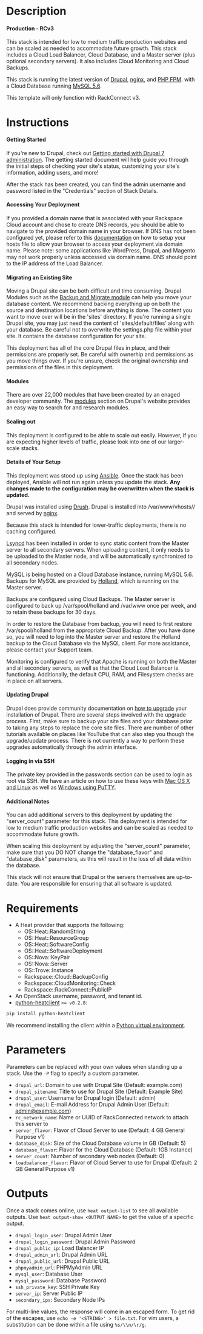 Description
===========

#### Production - RCv3

This stack is intended for low to medium traffic production
websites and can be scaled as needed to accommodate future
growth.  This stack includes a Cloud Load Balancer, Cloud
Database, and a Master server (plus optional secondary
servers).  It also includes Cloud Monitoring and Cloud
Backups.

This stack is running the latest version of
[Drupal](https://www.drupal.org/),
[nginx](https://www.nginx.com/),
and [PHP FPM](http://php-fpm.org/).
with a Cloud Database running
[MySQL 5.6](http://www.mysql.com/about/).

This template will only function with RackConnect v3.


Instructions
===========

#### Getting Started
If you're new to Drupal, check out [Getting started with Drupal 7
administration](https://drupal.org/getting-started/7/admin). The getting
started document will help guide you through the initial steps of checking
your site's status, customizing your site's information, adding users, and
more!

After the stack has been created, you can find the admin username and
password listed in the "Credentials" section of Stack Details.

#### Accessing Your Deployment
If you provided a domain name that is associated with your Rackspace Cloud
account and chose to create DNS records, you should be able to navigate to
the provided domain name in your browser. If DNS has not been configured yet,
please refer to this
[documentation](http://www.rackspace.com/knowledge_center/article/how-do-i-modify-my-hosts-file)
on how to setup your hosts file to allow your browser to access your
deployment via domain name. Please note: some applications like WordPress,
Drupal, and Magento may not work properly unless accessed via domain name.
DNS should point to the IP address of the Load Balancer.

#### Migrating an Existing Site
Moving a Drupal site can be both difficult and time consuming. Drupal Modules
such as the [Backup and Migrate
module](http://drupal.org/project/backup_migrate) can help you move your
database content. We recommend backing everything up on both the source and
destination locations before anything is done. The content you want to move
over will be in the 'sites' directory. If you're running a single Drupal
site, you may just need the content of 'sites/default/files' along with your
database. Be careful not to overwrite the settings.php file within your site.
It contains the database configuration for your site.

This deployment has all of the core Drupal files in place, and their
permissions are properly set. Be careful with ownerhip and permissions as you
move things over. If you're unsure, check the original ownership and
permissions of the files in this deployment.

#### Modules
There are over 22,000 modules that have been created by an enaged developer
community. The [modules](https://drupal.org/project/Modules) section on
Drupal's website provides an easy way to search for and research modules.

#### Scaling out
This deployment is configured to be able to scale out easily.  However,
if you are expecting higher levels of traffic, please look into one of our
larger-scale stacks.

#### Details of Your Setup
This deployment was stood up using [Ansible](http://www.ansible.com/).
Once the stack has been deployed, Ansible will not run again unless you update the
stack. **Any changes made to the configuration may be overwritten when the stack
is updated.**

Drupal was installed using [Drush](http://www.drush.org/en/master/). Drupal
is installed into /var/www/vhosts/<YOUR DOMAIN>/ and served by
[nginx](https://www.nginx.com/).

Because this stack is intended for lower-traffic deployments, there is no
caching configured.

[Lsyncd](https://github.com/axkibe/lsyncd) has been installed in order to
sync static content from the Master server to all secondary servers.
When uploading content, it only needs to be uploaded to the Master node,
and will be automatically synchronized to all secondary nodes.

MySQL is being hosted on a Cloud Database instance, running MySQL 5.6.
Backups for MySQL are provided by [Holland](http://wiki.hollandbackup.org/),
which is running on the Master server.

Backups are configured using Cloud Backups.  The Master server is configured
to back up /var/spool/holland and /var/www once per week, and to retain
these backups for 30 days.

In order to restore the Database from backup, you will need to first restore
/var/spool/holland from the appropriate Cloud Backup.  After you have done so,
you will need to log into the Master server and restore the Holland backup
to the Cloud Database via the MySQL client.  For more assistance, please
contact your Support team.

Monitoring is configured to verify that Apache is running on both the Master
and all secondary servers, as well as that the Cloud Load Balancer is
functioning.  Additionally, the default CPU, RAM, and Filesystem checks
are in place on all servers.

#### Updating Drupal
Drupal does provide community documentation on [how to
upgrade](https://drupal.org/upgrade) your installation of Drupal. There are
several steps involved with the upgrade process. First, make sure to backup
your site files and your database prior to taking any steps to replace the
core site files. There are number of other tutorials available on places like
YouTube that can also step you though the upgrade/update process. There is
not currently a way to perform these upgrades automatically through the admin
interface.

#### Logging in via SSH
The private key provided in the passwords section can be used to login as
root via SSH. We have an article on how to use these keys with [Mac OS X and
Linux](http://www.rackspace.com/knowledge_center/article/logging-in-with-a-ssh-private-key-on-linuxmac)
as well as [Windows using
PuTTY](http://www.rackspace.com/knowledge_center/article/logging-in-with-a-ssh-private-key-on-windows).

#### Additional Notes
You can add additional servers to this deployment by updating the
"server_count" parameter for this stack. This deployment is
intended for low to medium traffic production websites and can be
scaled as needed to accommodate future growth.

When scaling this deployment by adjusting the "server_count" parameter,
make sure that you DO NOT change the "database_flavor" and "database_disk"
parameters, as this will result in the loss of all data within the
database.

This stack will not ensure that Drupal or the servers themselves are
up-to-date.  You are responsible for ensuring that all software is
updated.


Requirements
============
* A Heat provider that supports the following:
  * OS::Heat::RandomString
  * OS::Heat::ResourceGroup
  * OS::Heat::SoftwareConfig
  * OS::Heat::SoftwareDeployment
  * OS::Nova::KeyPair
  * OS::Nova::Server
  * OS::Trove::Instance
  * Rackspace::Cloud::BackupConfig
  * Rackspace::CloudMonitoring::Check
  * Rackspace::RackConnect::PublicIP
* An OpenStack username, password, and tenant id.
* [python-heatclient](https://github.com/openstack/python-heatclient)
`>= v0.2.8`:

```bash
pip install python-heatclient
```

We recommend installing the client within a [Python virtual
environment](http://www.virtualenv.org/).

Parameters
==========
Parameters can be replaced with your own values when standing up a stack. Use
the `-P` flag to specify a custom parameter.

* `drupal_url`: Domain to use with Drupal Site (Default: example.com)
* `drupal_sitename`: Title to use for Drupal Site (Default: Example Site)
* `drupal_user`: Username for Drupal login (Default: admin)
* `drupal_email`: E-mail Address for Drupal Admin User (Default: admin@example.com)
* `rc_network_name`: Name or UUID of RackConnected network to attach this server to 
* `server_flavor`: Flavor of Cloud Server to use (Default: 4 GB General Purpose v1)
* `database_disk`: Size of the Cloud Database volume in GB (Default: 5)
* `database_flavor`: Flavor for the Cloud Database (Default: 1GB Instance)
* `server_count`: Number of secondary web nodes (Default: 0)
* `loadbalancer_flavor`: Flavor of Cloud Server to use for Drupal (Default: 2 GB General Purpose v1)

Outputs
=======
Once a stack comes online, use `heat output-list` to see all available outputs.
Use `heat output-show <OUTPUT NAME>` to get the value of a specific output.

* `drupal_login_user`: Drupal Admin User 
* `drupal_login_password`: Drupal Admin Password 
* `drupal_public_ip`: Load Balancer IP 
* `drupal_admin_url`: Drupal Admin URL 
* `drupal_public_url`: Drupal Public URL 
* `phpmyadmin_url`: PHPMyAdmin URL 
* `mysql_user`: Database User 
* `mysql_password`: Database Password 
* `ssh_private_key`: SSH Private Key 
* `server_ip`: Server Public IP 
* `secondary_ips`: Secondary Node IPs 

For multi-line values, the response will come in an escaped form. To get rid of
the escapes, use `echo -e '<STRING>' > file.txt`. For vim users, a substitution
can be done within a file using `%s/\\n/\r/g`.
